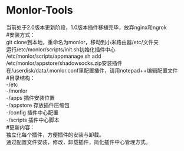 # Monlor-Tools
当前处于2.0版本更新阶段，1.0版本插件移植完毕，放弃nginx和ngrok  
#安装方式：  
	git clone到本地，重命名为monlor，移动到小米路由器/etc/文件夹  
	运行/etc/monlor/scripts/init.sh初始化插件中心  
	/etc/monlor/scripts/appmanage.sh add /etc/monlor/appstore/shadowsocks.zip安装插件  
	在/userdisk/data/.monlor.conf里配置插件，请用notepad++编辑配置文件  
#目录结构：  
	-/etc  
		-/monlor  
			-/apps    插件安装位置  
			-/appstore    存放插件压缩包  
			-/config    插件中心配置  
			-/scripts    插件中心脚本  
#更新内容：  
	独立化每个插件，方便插件的安装与卸载。  
	通过配置文件安装，修改，卸载插件，简化插件中心管理方式。  
